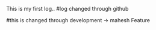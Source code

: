 This is my first log..
#log changed through github


#this is changed through development -> mahesh Feature

